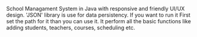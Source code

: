 School Managament System in Java with responsive and friendly UI/UX design.
'JSON' library is use for data persistency.
If you want to run it First set the path for it than you can use it.
It perform all the basic functions like adding students, teachers, courses, scheduling etc.

